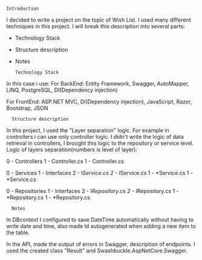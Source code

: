 
    Introduction

I decided to write a project on the topic of Wish List.
I used many different techniques in this project.
I will break this description into several parts: 
- Technology Stack 
- Structure description
- Notes 

      Technology Stack

In this case i use: 
  For BackEnd: 
Entity Framework, Swagger, AutoMapper, LINQ, PostgreSQL, DI(Dependency injection)

  For FrontEnd: 
ASP.NET MVC, DI(Dependency injection), JavaScript, Razor, Bootstrap, JSON

  
      Structure description

In this project, I used the "Layer separation" logic. 
For example in controllers i can use only controller logic.
I didn't write the logic of data retrieval in controllers, I brought this logic to the repository or service level.
  Logic of layers separation(numbers is level of layer):

0 - Controllers
1 - Controller.cs
1 - Controller.cs

0 - Services
1 - Interfaces
2 - I*Service.cs
2 - I*Service.cs
1 - *Service.cs
1 - *Service.cs

0 - Repositories
1 - Interfaces
2 - I*Repository.cs
2 - I*Repository.cs
1 - *Repository.cs
1 - *Repository.cs

      Notes 

In DBcontext I configured to save DateTime automatically without having to write date and time, 
also made Id autogenerated when adding a new item to the table. 

In the API, made the output of errors in Swagger, description of endpoints. 
I used the created class "Result" and Swashbuckle.AspNetCore.Swagger.

  
